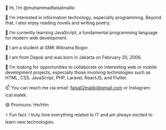👋 Hi, I’m @muhammadfaisalmaliki

👀 I’m interested in information technology, especially programming. Beyond that, I also enjoy reading novels and writing poetry.

🌱 I’m currently learning JavaScript, a fundamental programming language for modern web development.

🏫 I am a student at SMK Wikrama Bogor.

📍 I am from Depok and was born in Jakarta on February 20, 2006.

💞️ I’m looking for opportunities to collaborate on interesting web or mobile development projects, especially those involving technologies such as HTML, CSS, JavaScript, PHP, Laravel, ReactJS, and Flutter.

📫 You can reach me via email: faisall2maliki@gmail.com or Instagram: ical.malek.

😄 Pronouns: He/Him

⚡ Fun fact: I truly love everything related to IT and am always excited to learn new technologies.

<!---
muhammadfaisalmaliki/muhammadfaisalmaliki is a ✨ special ✨ repository because its `README.md` (this file) appears on your GitHub profile.
You can click the Preview link to take a look at your changes.
--->
